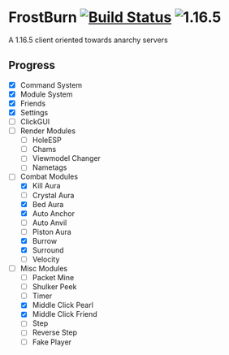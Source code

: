 # FrostBurn [![Build Status](https://www.travis-ci.com/evaan/FrostBurn.svg?branch=main)](https://www.travis-ci.com/evaan/FrostBurn) ![1.16.5](https://img.shields.io/badge/Minecraft%20Version-1.16.5-green)
A 1.16.5 client oriented towards anarchy servers
## Progress
  - [x] Command System
  - [x] Module System
  - [x] Friends
  - [x] Settings
  - [ ] ClickGUI
  - [ ] Render Modules
    - [ ] HoleESP
    - [ ] Chams
    - [ ] Viewmodel Changer
    - [ ] Nametags
  - [ ] Combat Modules
    - [x] Kill Aura
    - [ ] Crystal Aura
    - [x] Bed Aura
    - [x] Auto Anchor
    - [ ] Auto Anvil
    - [ ] Piston Aura
    - [x] Burrow
    - [x] Surround
    - [ ] Velocity
  - [ ] Misc Modules
    - [ ] Packet Mine
    - [ ] Shulker Peek
    - [ ] Timer
    - [x] Middle Click Pearl
    - [x] Middle Click Friend
    - [ ] Step
    - [ ] Reverse Step
    - [ ] Fake Player